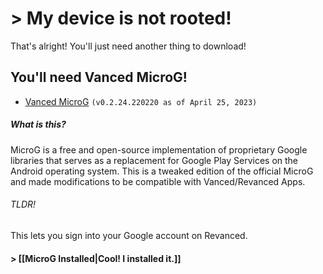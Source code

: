 # > My device is not rooted!

That's alright! You'll just need another thing to download!

## You'll need Vanced MicroG!
- [Vanced MicroG](https://www.apkmirror.com/wp-content/themes/APKMirror/download.php?id=3254741&key=d0b5925ed131d874ddbb6eaf2e42a0b6b99c3de8 "https://www.apkmirror.com/wp-content/themes/APKMirror/download.php?id=3254741&key=d0b5925ed131d874ddbb6eaf2e42a0b6b99c3de8") `(v0.2.24.220220 as of April 25, 2023)`

##### What is this?
MicroG is a free and open-source implementation of proprietary Google libraries that serves as a replacement for Google Play Services on the Android operating system. This is a tweaked edition of the official MicroG and made modifications to be compatible with Vanced/Revanced Apps.
###### TLDR!
This lets you sign into your Google account on Revanced.


#### > [[MicroG Installed|Cool! I installed it.]]
